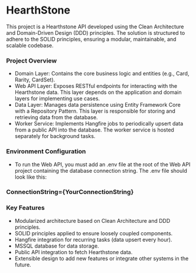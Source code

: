 # HearthStone

This project is a Hearthstone API developed using the Clean Architecture and Domain-Driven Design (DDD) principles. The solution is structured to adhere to the SOLID principles, ensuring a modular, maintainable, and scalable codebase.

### Project Overview
-  Domain Layer: Contains the core business logic and entities (e.g., Card, Rarity, CardSet).
-  Web API Layer: Exposes RESTful endpoints for interacting with the Hearthstone data. This layer depends on the application and domain layers for implementing use cases.
-  Data Layer: Manages data persistence using Entity Framework Core with a Repository Pattern. This layer is responsible for storing and retrieving data from the database.
-  Worker Service: Implements Hangfire jobs to periodically upsert data from a public API into the database. The worker service is hosted separately for background tasks.
  
### Environment Configuration
-  To run the Web API, you must add an .env file at the root of the Web API project containing the database connection string. The .env file should look like this:
### ConnectionString={YourConnectionString}

### Key Features
- Modularized architecture based on Clean Architecture and DDD principles.
- SOLID principles applied to ensure loosely coupled components.
- Hangfire integration for recurring tasks (data upsert every hour).
- MSSQL database for data storage.
- Public API integration to fetch Hearthstone data.
- Extensible design to add new features or integrate other systems in the future.
